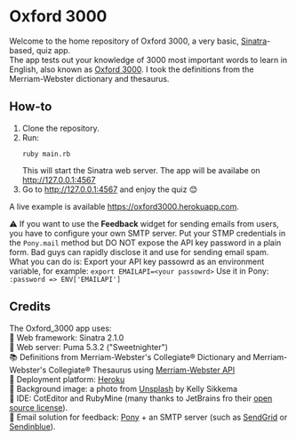 # Oxford 3000 

Welcome to the home repository of Oxford 3000, a very basic, [Sinatra](http://sinatrarb.com)-based, quiz app.  
The app tests out your knowledge of 3000 most important words to learn in English, also known as [Oxford 3000](https://www.oxfordlearnersdictionaries.com/about/oxford3000). I took the definitions from the Merriam-Webster dictionary and thesaurus.

## How-to

1. Clone the repository.
2. Run:
    ```
    ruby main.rb
    ```
    This will start the Sinatra web server. The app will be availabe on http://127.0.0.1:4567
3. Go to http://127.0.0.1:4567 and enjoy the quiz :blush:

A live example is available https://oxford3000.herokuapp.com.

:warning: If you want to use the **Feedback** widget for sending emails from users, you have to configure your own SMTP server. Put your STMP credentials in the `Pony.mail` method but DO NOT expose the API key password in a plain form. Bad guys can rapidly disclose it and use for sending email spam.  
What you can do is:
Export your API key passowrd as an environment variable, for example:
    ```
  export EMAILAPI=<your passowrd>
    ```
Use it in Pony: `:password => ENV['EMAILAPI']`

## Credits
The Oxford_3000 app uses:  
 :microphone: Web framework: Sinatra 2.1.0  
 :tiger2: Web server: Puma 5.3.2 ("Sweetnighter")  
 :books: Definitions from Merriam-Webster's Collegiate® Dictionary and Merriam-Webster's Collegiate® Thesaurus using [Merriam-Webster API](https://dictionaryapi.com/products/index)  
 :rocket: Deployment platform: [Heroku](http://heroku.com)  
 :art: Background image: a photo from [Unsplash](https://unsplash.com/photos/tk9RQCq5eQo) by Kelly Sikkema  
:gem: IDE: CotEditor and RubyMine (many thanks to JetBrains fro their [open source license](https://www.jetbrains.com/community/opensource/#support)).  
:incoming_envelope: Email solution for feedback: [Pony](https://github.com/benprew/pony) + an SMTP server (such as [SendGrid](https://sendgrid.com) or [Sendinblue](https://www.sendinblue.com)).
